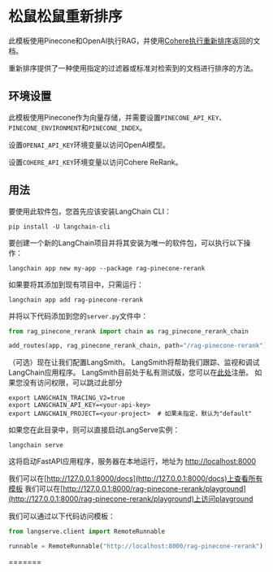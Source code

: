 # 松鼠松鼠重新排序

此模板使用Pinecone和OpenAI执行RAG，并使用[Cohere执行重新排序](https://txt.cohere.com/rerank/)返回的文档。

重新排序提供了一种使用指定的过滤器或标准对检索到的文档进行排序的方法。

## 环境设置

此模板使用Pinecone作为向量存储，并需要设置`PINECONE_API_KEY`、`PINECONE_ENVIRONMENT`和`PINECONE_INDEX`。

设置`OPENAI_API_KEY`环境变量以访问OpenAI模型。

设置`COHERE_API_KEY`环境变量以访问Cohere ReRank。

## 用法

要使用此软件包，您首先应该安装LangChain CLI：

```shell
pip install -U langchain-cli
```

要创建一个新的LangChain项目并将其安装为唯一的软件包，可以执行以下操作：

```shell
langchain app new my-app --package rag-pinecone-rerank
```

如果要将其添加到现有项目中，只需运行：

```shell
langchain app add rag-pinecone-rerank
```

并将以下代码添加到您的`server.py`文件中：
```python
from rag_pinecone_rerank import chain as rag_pinecone_rerank_chain

add_routes(app, rag_pinecone_rerank_chain, path="/rag-pinecone-rerank")
```

（可选）现在让我们配置LangSmith。
LangSmith将帮助我们跟踪、监视和调试LangChain应用程序。
LangSmith目前处于私有测试版，您可以在[此处](https://smith.langchain.com/)注册。
如果您没有访问权限，可以跳过此部分


```shell
export LANGCHAIN_TRACING_V2=true
export LANGCHAIN_API_KEY=<your-api-key>
export LANGCHAIN_PROJECT=<your-project>  # 如果未指定，默认为"default"
```

如果您在此目录中，则可以直接启动LangServe实例：

```shell
langchain serve
```

这将启动FastAPI应用程序，服务器在本地运行，地址为
[http://localhost:8000](http://localhost:8000)

我们可以在[http://127.0.0.1:8000/docs](http://127.0.0.1:8000/docs)上查看所有模板
我们可以在[http://127.0.0.1:8000/rag-pinecone-rerank/playground](http://127.0.0.1:8000/rag-pinecone-rerank/playground)上访问playground

我们可以通过以下代码访问模板：

```python
from langserve.client import RemoteRunnable

runnable = RemoteRunnable("http://localhost:8000/rag-pinecone-rerank")
```
=======